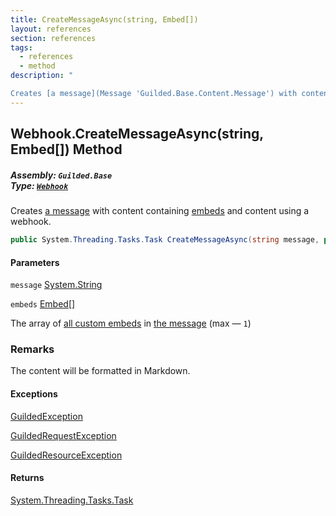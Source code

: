 ```yaml
---
title: CreateMessageAsync(string, Embed[])
layout: references
section: references
tags:
  - references
  - method
description: "

Creates [a message](Message 'Guilded.Base.Content.Message') with content containing [embeds](Webhook.CreateMessageAsync(string,Embed[])#Guilded.Base.Servers.Webhook.CreateMessageAsync(string,Guilded.Base.Embeds.Embed[]).embeds 'Guilded.Base.Servers.Webhook.CreateMessageAsync(string, Guilded.Base.Embeds.Embed[]).embeds') and content using a webhook."
---
```


## Webhook.CreateMessageAsync(string, Embed[]) Method
##### **Assembly:** `Guilded.Base`<br/>**Type:** [`Webhook`](Webhook 'Guilded.Base.Servers.Webhook')

Creates [a message](Message 'Guilded.Base.Content.Message') with content containing [embeds](Webhook.CreateMessageAsync(string,Embed[])#Guilded.Base.Servers.Webhook.CreateMessageAsync(string,Guilded.Base.Embeds.Embed[]).embeds 'Guilded.Base.Servers.Webhook.CreateMessageAsync(string, Guilded.Base.Embeds.Embed[]).embeds') and content using a webhook.

```csharp
public System.Threading.Tasks.Task CreateMessageAsync(string message, params Guilded.Base.Embeds.Embed[] embeds);
```
#### Parameters

<a name='Guilded.Base.Servers.Webhook.CreateMessageAsync(string,Guilded.Base.Embeds.Embed[]).message'></a>

`message` [System.String](https://docs.microsoft.com/en-us/dotnet/api/System.String 'System.String')

<a name='Guilded.Base.Servers.Webhook.CreateMessageAsync(string,Guilded.Base.Embeds.Embed[]).embeds'></a>

`embeds` [Embed](Embed 'Guilded.Base.Embeds.Embed')[[]](https://docs.microsoft.com/en-us/dotnet/api/System.Array 'System.Array')

The array of [all custom embeds](Embed 'Guilded.Base.Embeds.Embed') in [the message](Message 'Guilded.Base.Content.Message') (max — `1`)

### Remarks
  
The content will be formatted in Markdown.

#### Exceptions

[GuildedException](GuildedException 'Guilded.Base.GuildedException')

[GuildedRequestException](GuildedRequestException 'Guilded.Base.GuildedRequestException')

[GuildedResourceException](GuildedResourceException 'Guilded.Base.GuildedResourceException')

#### Returns
[System.Threading.Tasks.Task](https://docs.microsoft.com/en-us/dotnet/api/System.Threading.Tasks.Task 'System.Threading.Tasks.Task')